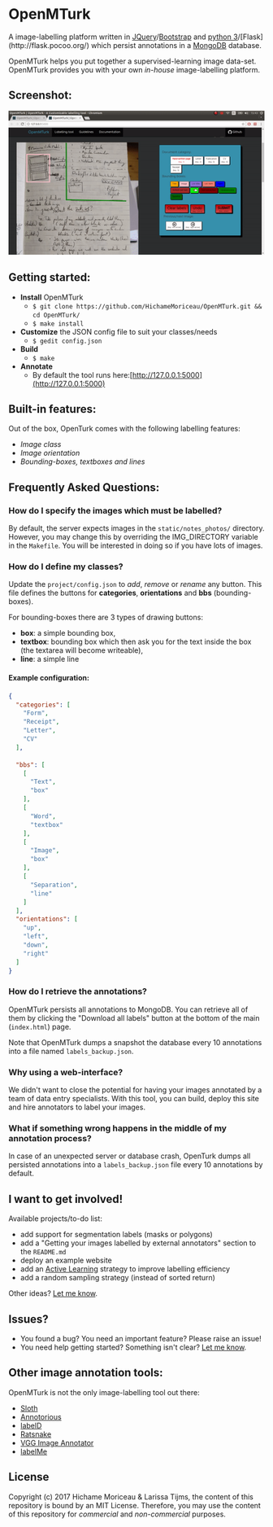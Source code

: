 # OpenMTurk

A image-labelling platform written in [JQuery](https://en.wikipedia.org/wiki/JQuery)/[Bootstrap](https://en.wikipedia.org/wiki/Bootstrap_(front-end_framework)) and [python 3](https://en.wikipedia.org/wiki/Python_(programming_language))/[Flask](http://flask.pocoo.org/) which persist annotations in a [MongoDB](https://www.mongodb.com/what-is-mongodb) database. 


OpenMTurk helps you put together a supervised-learning image data-set. OpenMTurk provides you with your own *in-house* image-labelling platform. 


## Screenshot:

![Screenshot of the OpenMTurk image-labelling platform](static/asset_images/openmturk_preview.gif?raw=true "Example set-up of the tool")

## Getting started:


- **Install** OpenMTurk
  - `$ git clone https://github.com/HichameMoriceau/OpenMTurk.git && cd OpenMTurk/`
  - `$ make install`
- **Customize** the JSON config file to suit your classes/needs
  - `$ gedit config.json`
- **Build**
  - `$ make`
- **Annotate**
  - By default the tool runs here:[http://127.0.0.1:5000](http://127.0.0.1:5000)


## Built-in features:
Out of the box, OpenTurk comes with the following labelling features:

- *Image class*
- *Image orientation*
- *Bounding-boxes, textboxes and lines*


## Frequently Asked Questions:

### How do I specify the images which must be labelled?

By default, the server expects images in the `static/notes_photos/` directory. However, you may change this by overriding the IMG_DIRECTORY variable in the `Makefile`. You will be interested in doing so if you have lots of images.

### How do I define my classes?

Update the `project/config.json` to *add*, *remove* or *rename* any button. This file defines the buttons for **categories**, **orientations** and **bbs** (bounding-boxes).

For bounding-boxes there are 3 types of drawing buttons:
- **box**: a simple bounding box,
- **textbox**: bounding box which then ask you for the text inside the box (the textarea will become writeable),
- **line**: a simple line

#### Example configuration:

```json
{
  "categories": [
    "Form", 
    "Receipt", 
    "Letter",
    "CV"
  ],
  
  "bbs": [
    [
      "Text", 
      "box"
    ], 
    [
      "Word", 
      "textbox"
    ], 
    [
      "Image", 
      "box"
    ], 
    [
      "Separation", 
      "line"
    ]
  ], 
  "orientations": [
    "up", 
    "left", 
    "down", 
    "right"
  ]
}
```

### How do I retrieve the annotations?

OpenMTurk persists all annotations to MongoDB. You can retrieve all of them by clicking the "Download all labels" button at the bottom of the main (`index.html`) page. 

Note that OpenMTurk dumps a snapshot the database every 10 annotations into a file named `labels_backup.json`.


### Why using a web-interface?

We didn't want to close the potential for having your images annotated by a team of data entry specialists. With this tool, you can build, deploy this site and hire annotators to label your images.

### What if something wrong happens in the middle of my annotation process?

In case of an unexpected server or database crash, OpenTurk dumps all persisted annotations into a `labels_backup.json` file every 10 annotations by default.



## I want to get involved!


Available projects/to-do list:

- add support for segmentation labels (masks or polygons)
- add a "Getting your images labelled by external annotators" section to the `README.md`
- deploy an example website
- add an [Active Learning](https://en.wikipedia.org/wiki/Active_learning_(machine_learning)) strategy to improve labelling efficiency
- add a random sampling strategy (instead of sorted return)

Other ideas? [Let me know](http://hichamemoriceau.com/).

## Issues?

- You found a bug? You need an important feature? Please raise an issue!
- You need help getting started? Something isn't clear? [Let me know](http://hichamemoriceau.com/).


## Other image annotation tools:

OpenMTurk is not the only image-labelling tool out there:

- [Sloth](https://cvhci.anthropomatik.kit.edu/~baeuml/projects/a-universal-labeling-tool-for-computer-vision-sloth/)
- [Annotorious](http://annotorious.github.io/)
- [labelD](https://sweppner.github.io/labeld/)
- [Ratsnake](http://is-innovation.eu/ratsnake/)
- [VGG Image Annotator](http://www.robots.ox.ac.uk/~vgg/software/via/)
- [labelMe](http://labelme.csail.mit.edu/Release3.0/)


## License

Copyright (c) 2017 Hichame Moriceau & Larissa Tijms, the content of this repository is bound by an MIT License. 
Therefore, you may use the content of this repository for *commercial* and *non-commercial* purposes.